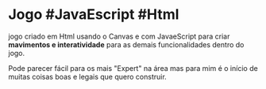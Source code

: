 # Jogo #JavaEscript #Html 
 jogo criado em Html usando o Canvas e com JavaeScript para criar **mavimentos e interatividade** para as demais funcionalidades dentro do jogo.

 Pode parecer fácil para os mais "Expert" na área mas para mim é o início de muitas coisas boas e legais que quero construir. 
